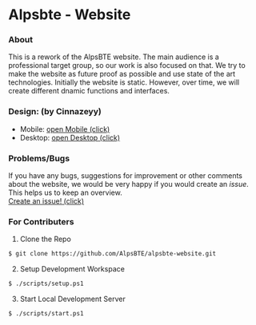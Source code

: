 

# Alpsbte - Website

### About
This is a rework of the AlpsBTE website. The main audience is a professional target group, so our work is also focused on that. We try to make the website as future proof as possible and use state of the art technologies. Initially the website is static. However, over time, we will create different dnamic functions and interfaces. 


### Design: (by Cinnazeyy)
* Mobile: [open Mobile (click)](https://xd.adobe.com/view/d6bc704e-f1c8-4187-a736-2bff2d5aef7c-83ef/)
* Desktop: [open Desktop (click)](https://xd.adobe.com/view/0ba20a0e-d13a-4c14-ad3f-28d8845cca87-5ef1/)


### Problems/Bugs
If you have any bugs, suggestions for improvement or other comments about the website, we would be very happy if you would create an *issue*. This helps us to keep an overview.  
[Create an issue! (click)](https://github.com/AlpsBTE/alpsbte-website/issues/new)

### For Contributers

1. Clone the Repo
```bash
$ git clone https://github.com/AlpsBTE/alpsbte-website.git
```

2. Setup Development Workspace
```bash
$ ./scripts/setup.ps1
```

3. Start Local Development Server
```bash
$ ./scripts/start.ps1
```

